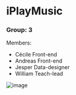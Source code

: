# iPlayMusic
### Group: 3

Members:
- Cécile Front-end
- Andreas Front-end
- Jesper Data-designer
- William Teach-lead

![image](https://user-images.githubusercontent.com/77662628/167079084-532713a8-5df1-46ab-a020-cf074b52ada6.png)
